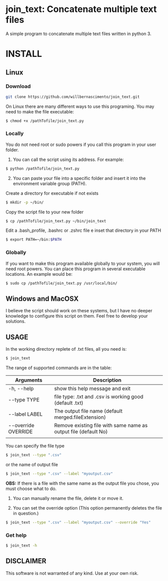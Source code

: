 # join_text: Concatenate multiple text files
A simple program to concatenate multiple text files written in python 3.

# INSTALL

## Linux

### Download
```bash
git clone https://github.com/willbernascimento/join_text.git

```

On Linux there are many different ways to use this programing. You may need to make the file executable: 

```bash
$ chmod +x /pathTofile/join_text.py

```

### Locally
You do not need root or sudo powers if you call this program in your user folder.

1. You can call the script using its address. For example:

```bash
$ python /pathTofile/join_text.py

```

2. You can paste your file into a specific folder and insert it into the environment variable group (PATH).

Create a directory for executable if not exists 

```bash
$ mkdir -p ~/bin/ 

```
Copy the script file to your new folder

```bash
$ cp /pathTofile/join_text.py ~/bin/join_text

```

Edit a .bash_profile, .bashrc or .zshrc file e inset that directory in your PATH

```bash
$ export PATH=~/bin:$PATH
```

### Globally
If you want to make this program available globally to your system, you will need root powers. You can place this program in several executable locations. An example would be:

```bash
$ sudo cp /pathTofile/join_text.py /usr/local/bin/
```

## Windows and MacOSX
I believe the script should work on these systems, but I have no deeper knowledge to configure this script on them. Feel free to develop your solutions.

## USAGE
In the working directory replete of .txt files, all you need is:

```bash
$ join_text
```

The range of supported commands are in the table:

| Arguments            | Description
|----------------------|----------------------------------------------
| -h, --help           | show this help message and exit
| --type TYPE          | file type: .txt and .csv is working good (default .txt)
| --label LABEL        | The output file name (default merged.fileExtension)
| --override OVERRIDE  | Remove existing file with same name as output file (default No)
|                      |

You can specify the file type

```bash
$ join_text --type ".csv"
```

or the name of output file

```bash
$ join_text --type ".csv" --label "myoutput.csv"
```

**OBS:**
If there is a file with the same name as the output file you chose, you must choose what to do.

1. You can manually rename the file, delete it or move it.

2. You can set the override option (This option permanently deletes the file in question.)

```bash
$ join_text --type ".csv" --label "myoutput.csv" --override "Yes"
```

### Get help
```bash
$ join_text -h
```


## DISCLAIMER
This software is not warranted of any kind. Use at your own risk.


